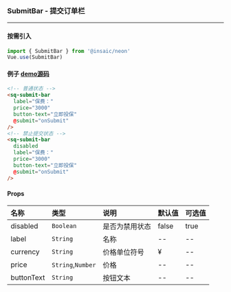 ### SubmitBar - 提交订单栏

---
#### 按需引入

```js
import { SubmitBar } from '@insaic/neon'
Vue.use(SubmitBar)
```

#### 例子 [demo源码](https://github.com/insaic/neon/blob/dev/examples/routers/submitBar.vue)
```html
<!-- 普通状态 -->
<sq-submit-bar
  label="保费："
  price="3000"
  button-text="立即投保"
  @submit="onSubmit"
/>
<!-- 禁止提交状态 -->
<sq-submit-bar
  disabled
  label="保费："
  price="3000"
  button-text="立即投保"
  @submit="onSubmit"
/>
```
#### Props
 名称        | 类型              | 说明           | 默认值  | 可选值         
:----------- |:---------        |:---------------|:-------|:-------- 
 disabled    | `Boolean`        | 是否为禁用状态  | false   | true        
 label       | `String`         | 名称           |   --    |  --           
 currency    | `String`         | 价格单位符号    |   &yen; |  --           
 price       | `String`,`Number`| 价格           |   --    |  --           
 buttonText  | `String`         | 按钮文本       |   --    |  --           